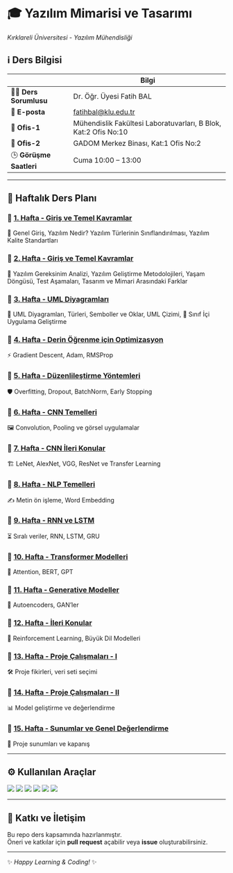 # 🎓 Yazılım Mimarisi ve Tasarımı
*Kırklareli Üniversitesi - Yazılım Mühendisliği*

## ℹ️ Ders Bilgisi

|  | Bilgi |
|---|---|
| 👨‍🏫 **Ders Sorumlusu** | Dr. Öğr. Üyesi Fatih BAL|
| 📧 **E-posta** | fatihbal@klu.edu.tr |
| 🏢 **Ofis-1** | Mühendislik Fakültesi Laboratuvarları, B Blok, Kat:2 Ofis No:10|
| 🏢 **Ofis-2** | GADOM Merkez Binası, Kat:1 Ofis No:2|
| 🕒 **Görüşme Saatleri** | Cuma 10:00 – 13:00 |

---

## 📅 Haftalık Ders Planı

### 🔹 [1. Hafta - Giriş ve Temel Kavramlar](1_Week/)
📘 Genel Giriş, Yazılım Nedir? Yazılım Türlerinin Sınıflandırılması, Yazılım Kalite Standartları

### 🔹 [2. Hafta - Giriş ve Temel Kavramlar](2_Week/)
🧠 Yazılım Gereksinim Analizi, Yazılım Geliştirme Metodolojileri, Yaşam Döngüsü, Test Aşamaları, Tasarım ve Mimari Arasındaki Farklar 

### 🔹 [3. Hafta - UML Diyagramları](3_Week/)
🔄 UML Diyagramları, Türleri, Semboller ve Oklar, UML Çizimi,
🔄 Sınıf İçi Uygulama Geliştirme

### 🔹 [4. Hafta - Derin Öğrenme için Optimizasyon](4_Week/)
⚡ Gradient Descent, Adam, RMSProp  

### 🔹 [5. Hafta - Düzenlileştirme Yöntemleri](5-Hafta/)
🛡️ Overfitting, Dropout, BatchNorm, Early Stopping  

### 🔹 [6. Hafta - CNN Temelleri](6-Hafta/)
🖼️ Convolution, Pooling ve görsel uygulamalar  

### 🔹 [7. Hafta - CNN İleri Konular](7-Hafta/)
🏗️ LeNet, AlexNet, VGG, ResNet ve Transfer Learning  

### 🔹 [8. Hafta - NLP Temelleri](8-Hafta/)
✍️ Metin ön işleme, Word Embedding  

### 🔹 [9. Hafta - RNN ve LSTM](9-Hafta/)
⏳ Sıralı veriler, RNN, LSTM, GRU  

### 🔹 [10. Hafta - Transformer Modelleri](10-Hafta/)
🎯 Attention, BERT, GPT  

### 🔹 [11. Hafta - Generative Modeller](11-Hafta/)
🎨 Autoencoders, GAN’ler  

### 🔹 [12. Hafta - İleri Konular](12-Hafta/)
🤖 Reinforcement Learning, Büyük Dil Modelleri  

### 🔹 [13. Hafta - Proje Çalışmaları - I](13-Hafta/)
🛠️ Proje fikirleri, veri seti seçimi  

### 🔹 [14. Hafta - Proje Çalışmaları - II](14-Hafta/)
📊 Model geliştirme ve değerlendirme  

### 🔹 [15. Hafta - Sunumlar ve Genel Değerlendirme](15-Hafta/)
🎤 Proje sunumları ve kapanış  

---

## ⚙️ Kullanılan Araçlar
<img src="https://img.shields.io/badge/Python-3776AB?style=for-the-badge&logo=python&logoColor=white"/> 
<img src="https://img.shields.io/badge/TensorFlow-FF6F00?style=for-the-badge&logo=tensorflow&logoColor=white"/>
<img src="https://img.shields.io/badge/Keras-D00000?style=for-the-badge&logo=keras&logoColor=white"/>
<img src="https://img.shields.io/badge/scikit--learn-F7931E?style=for-the-badge&logo=scikitlearn&logoColor=white"/>
<img src="https://img.shields.io/badge/Google%20Colab-F9AB00?style=for-the-badge&logo=googlecolab&logoColor=white"/>
<img src="https://img.shields.io/badge/Streamlit-FF4B4B?style=for-the-badge&logo=streamlit&logoColor=white"/>

---

## 📌 Katkı ve İletişim
Bu repo ders kapsamında hazırlanmıştır.  
Öneri ve katkılar için **pull request** açabilir veya **issue** oluşturabilirsiniz.  

---

✨ *Happy Learning & Coding!* ✨
